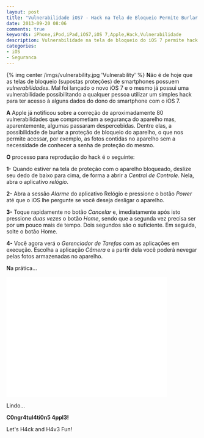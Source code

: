 ```yaml
---
layout: post
title: "Vulnerabilidade iOS7 - Hack na Tela de Bloqueio Permite Burlar Segurança"
date: 2013-09-20 08:06
comments: true
keywords: iPhone,iPod,iPad,iOS7,iOS 7,Apple,Hack,Vulnerabilidade
description: Vulnerabilidade na tela de bloqueio do iOS 7 permite hack que burla a segurança.
categories:
- iOS
- Seguranca
---
```

{% img center /imgs/vulnerability.jpg 'Vulnerability' %}
**N**ão é de hoje que as telas de bloqueio (supostas proteções) de smartphones possuem *vulnerabilidades*. Mal foi lançado o novo iOS 7 e o mesmo já possui uma vulnerabilidade possibilitando a qualquer pessoa utilizar um simples hack para ter acesso à alguns dados do dono do smartphone com o iOS 7.

**A** Apple já notificou sobre a correção de aproximadamente 80 vulnerabilidades que comprometiam a segurança do aparelho mas, aparentemente, algumas passaram despercebidas. Dentre elas, a possibilidade de burlar a proteção de bloqueio do aparelho, o que nos permite acessar, por exemplo, as fotos contidas no aparelho sem a necessidade de conhecer a senha de proteção do mesmo.

**O** processo para reprodução do hack é o seguinte:

**1-** Quando estiver na tela de proteção com o aparelho bloqueado, deslize seu dedo de baixo para cima, de forma a abrir a *Central de Controle*. Nela, abra o aplicativo *relógio*.

**2-** Abra a sessão *Alarme* do aplicativo Relógio e pressione o botão *Power* até que o iOS lhe pergunte se você deseja desligar o aparelho.

**3-** Toque rapidamente no botão *Cancelar* e, imediatamente após isto pressione *duas vezes* o botão *Home*, sendo que a segunda vez precisa ser por um pouco mais de tempo. Dois segundos são o suficiente. Em seguida, solte o botão Home.

**4-** Você agora verá o *Gerenciador de Tarefas* com as aplicações em execução. Escolha a aplicação *Câmera* e a partir dela você poderá nevegar pelas fotos armazenadas no aparelho.

**N**a prática...

<iframe width="420" height="315" src="//www.youtube.com/embed/v6h_xcER00c" frameborder="0" allowfullscreen></iframe>

**L**indo...

**C0ngr4tul4ti0n5 4ppl3!**

**L**et's H4ck and H4v3 Fun!